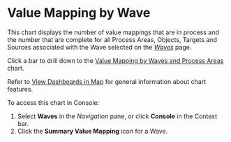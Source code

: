 # Value Mapping by Wave

This chart displays the number of value mappings that are in process and
the number that are complete for all Process Areas, Objects, Targets and
Sources associated with the Wave selected on the
<span style="font-style: italic;">[Waves](../../Console/Page_Desc/Waves_H.htm)</span>
page.

Click a bar to drill down to the [Value Mapping by Waves and Process
Areas](Value_Mapping_by_Wave_and_Process_Area.htm) chart.

Refer to [View Dashboards in Map](View_Dashboards_in_Map.htm) for
general information about chart features.

To access this chart in Console:

1.  Select <span style="font-weight: bold;">Waves</span> in the
    <span style="font-style: italic;">Navigation</span> pane, or click
    <span style="font-weight: bold;">Console</span> in the Context bar.
2.  Click the <span style="font-weight: bold;">Summary Value
    Mapping</span> icon for a Wave.
